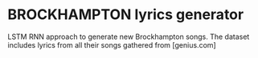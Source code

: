 # BROCKHAMPTON lyrics generator
LSTM RNN approach to generate new Brockhampton songs. The dataset includes lyrics from all their songs gathered from [genius.com]
